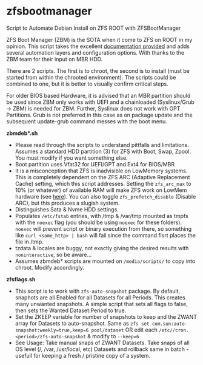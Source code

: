 # zfsbootmanager
Script to Automate Debian Install on ZFS ROOT with ZFSBootManager

ZFS Boot Manager (ZBM) is the SOTA when it come to ZFS on ROOT in my opinion. This script takes the excellent [documentation provided](https://docs.zfsbootmenu.org/en/v2.3.x/guides/debian/bookworm-uefi.html) and adds several automation layers and configuration options. With thanks to the ZBM team for their input on MBR HDD.

There are 2 scripts. The first is to chroot, the second is to install (must be started from within the chrooted environment). The scripts could be combined to one, but it is better to visually confirm critical steps.

For older BIOS based Hardware, it is advised that an MBR partition should be used since ZBM only works with UEFI and a chainloaded (Syslinux/Grub -> ZBM) is needed for ZBM. Further, Syslinux does not work with GPT Partitions. Grub is not preferred in this case as on package update and the subsequent update-grub command messes with the boot menu.

__zbmdeb*.sh__
* Please read through the scripts to understand pittfalls and limitations. Assumes a standard HDD partition (3) for ZFS with Boot, Swap, Zpool. You must modify if you want something else.
* Boot partition uses Vfat32 for UEFI/GPT and Ext4 for BIOS/MBR
* It is a misconception that ZFS is inadvisible on LowMemory systems. This is completely dependent on the ZFS ARC (Adaptive Replacement Cache) setting, which this script addresses. Setting the `zfs_arc_max` to 10% (or whatever) of available RAM will make ZFS work on LowMem hardware (see [here](https://forums.freebsd.org/threads/zfs-on-low-end-computer.79062/)). You can also toggle `zfs_prefetch_disable` (Disable ARC), but this produces a slugish system.
* Distinguishes Sata & Nvme HDD settings.
* Populates `/etc/fstab` entries, with /tmp & /var/tmp mounted as tmpfs with the `noexec` flag (you should be using `noexec` for these folders). `noexec` will prevent script or binary execution from there, so something like `curl <some_http> | bash` will fail since the command fisrt places the file in /tmp.
* tzdata & locales are buggy, not exactly giving the desired results with `noninteractive`, so be aware...
* Assumes zbmdeb* scripts are mounted on `/media/scripts/` to copy into chroot. Modify accordingly.

__zfsflags.sh__
* This script is to work with `zfs-auto-snapshot` package. By default, snaphots are all Enabled for all Datasets for all Periods. This creates many unwanted snapshots. A simple script that sets all flags to false, then sets the Wanted Dataset:Period to true.
* Set the ZKEEP variable for number of snapshots to keep and the ZWANT array for Datasets to auto-snapshot. Same as `zfs set com.sun:auto-snapshot:weekly=true,keep=6 pool/dataset` OR edit each `/etc//cron.<period>/zfs-auto-snapshot` & modify to `--keep=6`
* See Usage: Take manual snaps of ZWANT Datasets. Take snaps of all OS level (/, /var, /usr/local, etc) Datasets and rollback same in batch - usefull for keeping a fresh / pristine copy of a system. 
